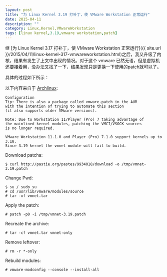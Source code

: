 ```yaml
---
layout: post
title: "为 Linux Kernel 3.19 打补丁，使 VMware Workstation 正常运行"
date: 2015-04-11
description: ""
category: Linux,Kernel,VMwareWorkstation
tags: [linux kernel,3.19,vmware workstation,patch]
---
```


继 [为 Linux Kernel 3.17 打补丁，使 VMware Workstation 正常运行]({{ site.url }}/2015/04/11/linux-kernel-317-vmwareworkstation.html)之后，我又升级了内核，结果有发生了上文中出现的情况。对于这个 vmware 已然无语，但是虚拟机还要接着用，没办法又找了一下，结果发现只是更换一下使用的patch就可以了。

具体的过程如下所示：

以下内容来自于 [Archlinux](https://wiki.archlinux.org/index.php/VMware#.2Fdev.2Fvmmon_not_found):

```
Configuration
Tip: There is also a package called vmware-patch in the AUR 
with the intention of trying to automate this section 
(it also supports older VMware versions).

Note: Due to Workstation 11/Player (Pro) 7 taking advantage of 
the mainlined kernel modules, patching the VMCI/VSOCK sources 
is no longer required.

VMware Workstation 11.1.0 and Player (Pro) 7.1.0 support kernels up to 3.18.
Since 3.19 kernel the vmnet module will fail to build.
```

Download patcha:

    $ curl http://pastie.org/pastes/9934018/download -o /tmp/vmnet-3.19.patch

Change Pwd:

	$ su / sudo su
    # cd /usr/lib/vmware/modules/source
    # tar -xf vmnet.tar

Apply the patch:

	# patch -p0 -i /tmp/vmnet-3.19.patch

Recreate the archive:

	# tar -cf vmnet.tar vmnet-only

Remove leftover:

	# rm -r *-only

Rebuild modules:

	# vmware-modconfig --console --install-all
